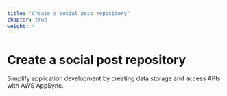 ```yaml
---
title: "Create a social post repository"
chapter: true
weight: 4
---
```


# Create a social post repository

Simplify application development by creating data storage and access APIs with AWS AppSync.
